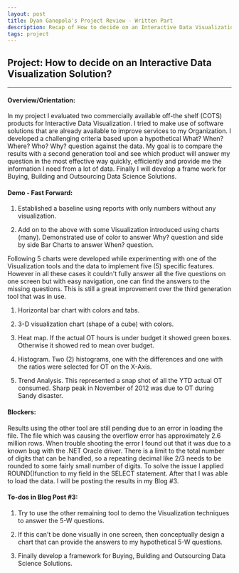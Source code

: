```yaml
---
layout: post
title: Dyan Ganepola's Project Review - Written Part
description: Recap of How to decide on an Interactive Data Visualization Solution?   
tags: project 
---
```

<section>


## Project: How to decide on an Interactive Data Visualization Solution?
 
-------------------------------------------------------------------------

#### Overview/Orientation:

 In my project I evaluated two commercially available off-the shelf (COTS) products for Interactive Data Visualization. I tried to make use of software solutions that are already available to improve services to my Organization. I developed a challenging criteria based upon a hypothetical What? When? Where? Who? Why? question against the data.  My goal is to compare the results with a second generation tool and see which product will answer my question in the most effective way quickly, efficiently and provide me the information I need from a lot of data. Finally I will develop a frame work for Buying, Building and Outsourcing Data Science Solutions.

#### Demo - Fast Forward:

1. Established a baseline using reports with only numbers without any visualization. 

2. Add on to the above with some Visualization introduced using charts (many). Demonstrated use of color to answer Why? question and side by side Bar Charts to answer When? question. 

Following 5 charts were developed while experimenting with one of the Visualization tools and the data to implement five (5) specific features. However in all these cases it couldn't fully answer all the five questions on one screen but with easy navigation, one can find the answers to the missing questions. This is still a great improvement over the third generation tool that was in use. 

1. Horizontal bar chart with colors and tabs.  

2. 3-D visualization chart (shape of a cube) with colors.

3. Heat map. If the actual OT hours is under budget it showed green boxes. Otherwise it showed red to mean over budget.   
4. Histogram. Two (2) histograms, one with the differences and one with the ratios were selected for OT on the X-Axis.

5. Trend Analysis. This represented a snap shot of all the YTD actual OT consumed. Sharp peak in November of 2012 was due to OT during Sandy disaster.  


#### Blockers:

Results using the other tool are still pending due to an error in loading the file. The file which was causing the overflow error has approximately 2.6 million rows. When trouble shooting the error I found out that it was due to a known bug with the .NET Oracle driver. There is a limit to the total number of digits that can be handled, so a repeating decimal like 2/3 needs to be rounded to some fairly small number of digits. To solve the issue I applied ROUND()function to my field in the SELECT statement. After that I was able to load the data. I will be posting the results in my Blog #3. 

#### To-dos in Blog Post #3: 

1. Try to use the other remaining tool to demo the Visualization techniques to answer the 5-W questions. 

2. If this can't be done visually in one screen, then conceptually design a chart that can provide the answers to my hypothetical 5-W questions. 

3. Finally develop a framework for Buying, Building and Outsourcing Data Science Solutions.


</section>